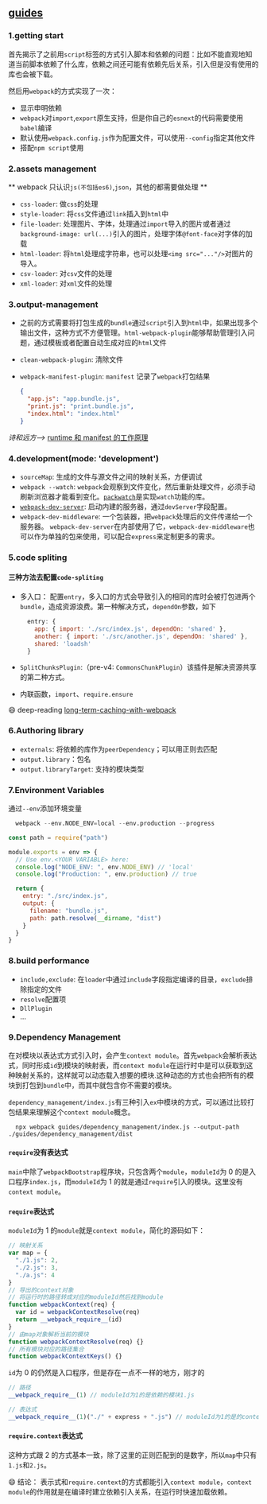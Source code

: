 ## [guides](https://webpack.js.org/guides/getting-started/)

### 1.getting start

首先揭示了之前用`script`标签的方式引入脚本和依赖的问题：比如不能直观地知道当前脚本依赖了什么库，依赖之间还可能有依赖先后关系，引入但是没有使用的库也会被下载。

然后用`webpack`的方式实现了一次：

- 显示申明依赖
- `webpack`对`import`,`export`原生支持，但是你自己的`esnext`的代码需要使用`babel`编译
- 默认使用`webpack.config.js`作为配置文件，可以使用`--config`指定其他文件
- 搭配`npm script`使用

### 2.assets management

** webpack 只认识`js(不包括es6)`,`json`，其他的都需要做处理 **

- `css-loader`: 做`css`的处理
- `style-loader`: 将`css`文件通过`link`插入到`html`中
- `file-loader`: 处理图片、字体，处理通过`import`导入的图片或者通过`background-image: url(...)`引入的图片，处理字体`@font-face`对字体的加载
- `html-loader`: 将`html`处理成字符串，也可以处理`<img src="..."/>`对图片的导入。
- `csv-loader`: 对`csv`文件的处理
- `xml-loader`: 对`xml`文件的处理

### 3.output-management

- 之前的方式需要将打包生成的`bundle`通过`script`引入到`html`中，如果出现多个输出文件，这种方式不方便管理。`html-webpack-plugin`能够帮助管理引入问题，通过模板或者配置自动生成对应的`html`文件
- `clean-webpack-plugin`: 清除文件
- `webpack-manifest-plugin`: `manifest` 记录了`webpack`打包结果

  ```json
  {
    "app.js": "app.bundle.js",
    "print.js": "print.bundle.js",
    "index.html": "index.html"
  }
  ```

_诗和远方-->_ [runtime 和 manifest 的工作原理](https://github.com/zhatongning/webpacker/issues/2)

### 4.development(mode: 'development')

- `sourceMap`: 生成的文件与源文件之间的映射关系，方便调试
- `webpack --watch`: `webpack`会观察到文件变化，然后重新处理文件，必须手动刷新浏览器才能看到变化。[`packwatch`](https://github.com/webpack/watchpack)是实现`watch`功能的库。
- [`webpack-dev-server`](https://webpack.js.org/configuration/dev-server/): 启动内建的服务器，通过`devServer`字段配置。
- `webpack-dev-middleware`: 一个包装器，把`webpack`处理后的文件传递给一个服务器。 `webpack-dev-server`在内部使用了它，`webpack-dev-middleware`也可以作为单独的包来使用，可以配合`express`来定制更多的需求。

### 5.code spliting

#### 三种方法去配置`code-spliting`

- 多入口： 配置`entry`，多入口的方式会导致引入的相同的库时会被打包进两个`bundle`，造成资源浪费。第一种解决方式，`dependOn`参数，如下

  ```javascript
    entry: {
      app: { import: './src/index.js', dependOn: 'shared' },
      another: { import: './src/another.js', dependOn: 'shared' },
      shared: 'loadsh'
    }
  ```

- `SplitChunksPlugin`:（pre-v4: `CommonsChunkPlugin`）该插件是解决资源共享的第二种方式。
- 内联函数，`import`、`require.ensure`

:smile: deep-reading
[long-term-caching-with-webpack](https://medium.com/webpack/predictable-long-term-caching-with-webpack-d3eee1d3fa31)

### 6.Authoring library

- `externals`: 将依赖的库作为`peerDependency`；可以用正则去匹配
- `output.library`：包名
- `output.libraryTarget`: 支持的模块类型

### 7.Environment Variables

通过`--env`添加环境变量

```s
  webpack --env.NODE_ENV=local --env.production --progress
```

```javascript
const path = require("path")

module.exports = env => {
  // Use env.<YOUR VARIABLE> here:
  console.log("NODE_ENV: ", env.NODE_ENV) // 'local'
  console.log("Production: ", env.production) // true

  return {
    entry: "./src/index.js",
    output: {
      filename: "bundle.js",
      path: path.resolve(__dirname, "dist")
    }
  }
}
```

### 8.build performance

- `include,exclude`: 在`loader`中通过`include`字段指定编译的目录，`exclude`排除指定的文件
- `resolve`配置项
- `DllPlugin`
- ...

### 9.Dependency Management

在对模块以表达式方式引入时，会产生`context module`。首先`webpack`会解析表达式，同时形成`id`到模块的映射表，而`context module`在运行时中是可以获取到这种映射关系的，这样就可以动态载入想要的模块.这种动态的方式也会把所有的模块到打包到`bundle`中，而其中就包含你不需要的模块。

`dependency_management/index.js`有三种引入`ex`中模块的方式，可以通过比较打包结果来理解这个`context module`概念。

```shell
  npx webpack guides/dependency_management/index.js --output-path ./guides/dependency_management/dist
```

#### `require`没有表达式

`main`中除了`webpackBootstrap`程序块，只包含两个`module`，`moduleId`为 0 的是入口程序`index.js`，而`moduleId`为 1 的就是通过`require`引入的模块。这里没有`context module`。

#### `require`表达式

`moduleId`为 1 的`module`就是`context module`，简化的源码如下：

```javascript
// 映射关系
var map = {
  "./1.js": 2,
  "./2.js": 3,
  "./a.js": 4
}
// 导出的context对象
// 将运行时的路径转成对应的moduleId然后找到module
function webpackContext(req) {
  var id = webpackContextResolve(req)
  return __webpack_require__(id)
}
// 由map对象解析当前的模块
function webpackContextResolve(req) {}
// 所有模块对应的路径集合
function webpackContextKeys() {}
```

`id`为 0 的仍然是入口程序，但是存在一点不一样的地方，刚才的

```javascript
// 路径
__webpack_require__(1) // moduleId为1的是依赖的模块1.js

// 表达式
__webpack_require__(1)("./" + express + ".js") // moduleId为1的是的context module
```

#### `require.context`表达式

这种方式跟 2 的方式基本一致，除了这里的正则匹配到的是数字，所以`map`中只有`1.js`和`2.js`。

:smile: 结论： 表示式和`require.context`的方式都能引入`context module`，`context module`的作用就是在编译时建立依赖引入关系，在运行时快速加载依赖。
